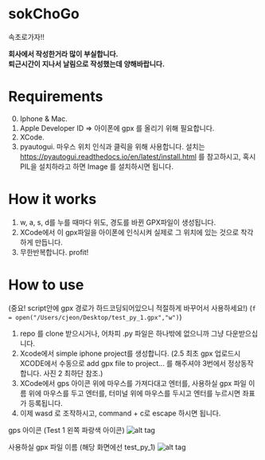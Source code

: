 # sokChoGo
속초로가자!!

**회사에서 작성한거라 많이 부실합니다.  </br>
퇴근시간이 지나서 날림으로 작성했는데 양해바랍니다.**

# Requirements

0. Iphone & Mac. 
1. Apple Developer ID => 아이폰에 gpx 를 올리기 위해 필요합니다.
2. XCode.
3. pyautogui. 마우스 위치 인식과 클릭을 위해 사용합니다. 설치는 https://pyautogui.readthedocs.io/en/latest/install.html 를 참고하시고, 혹시 PIL을 설치하라고 하면 Image 를 설치하시면 됩니다.

# How it works

1. w, a, s, d를 누를 때마다 위도, 경도를 바뀐 GPX파일이 생성됩니다.
2. XCode에서 이 gpx파일을 아이폰에 인식시켜 실제로 그 위치에 있는 것으로 착각하게 만듭니다.
3. 무한반복합니다. profit!

# How to use

(중요! script안에 gpx 경로가 하드코딩되어있으니 적절하게 바꾸어서 사용하세요!)
(`f = open("/Users/cjeon/Desktop/test_py_1.gpx","w")`)

1. repo 를 clone 받으시거나, 어차피 .py 파일은 하나밖에 없으니까 그냥 다운받으십니다.
2. Xcode에서 simple iphone project를 생성합니다.
(2.5 최초 gpx 업로드시 XCODE에서 수동으로 add gpx file to project... 를 해주셔야 3번에서 정상동작합니다. 사진 2 최하단 참조.)
3. XCode에서 gps 아이콘 위에 마우스를 가져다대고 엔터를, 사용하실 gpx 파일 이름 위에 마우스를 두고 엔터를, 터미널 위에 마우스를 두시고 엔터를 누르시면 좌표가 등록됩니다.
4. 이제 wasd 로 조작하시고, command + c로 escape 하시면 됩니다.

gps 아이콘
(Test 1 왼쪽 파랑색 아이콘)
![alt tag](http://i.imgur.com/M9h8Lgk.png)


사용하실 gpx 파일 이름
(해당 화면에선 test_py_1)
![alt tag](http://i.imgur.com/4bSNR8q.png)
